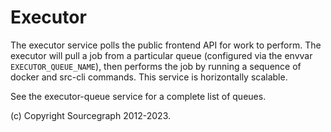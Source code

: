 # Executor

The executor service polls the public frontend API for work to perform. The executor will pull a job from a particular queue (configured via the envvar `EXECUTOR_QUEUE_NAME`), then performs the job by running a sequence of docker and src-cli commands. This service is horizontally scalable.

See the executor-queue service for a complete list of queues.

(c) Copyright Sourcegraph 2012-2023.